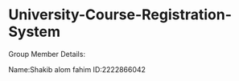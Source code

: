 # University-Course-Registration-System
Group Member Details:

Name:Shakib alom fahim
ID:2222866042

